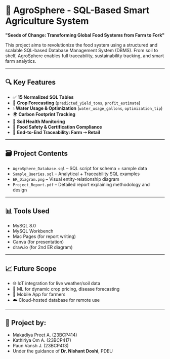# 🌱 AgroSphere - SQL-Based Smart Agriculture System

**"Seeds of Change: Transforming Global Food Systems from Farm to Fork"**

This project aims to revolutionize the food system using a structured and scalable SQL-based Database Management System (DBMS). From soil to shelf, AgroSphere enables full traceability, sustainability tracking, and smart farm analytics.

---

## 🔍 Key Features
- ✅ **15 Normalized SQL Tables**
- 🌾 **Crop Forecasting** (`predicted_yield_tons`, `profit_estimate`)
- 💧 **Water Usage & Optimization** (`water_usage_gallons`, `optimization_tip`)
- 🌍 **Carbon Footprint Tracking**
- 🧪 **Soil Health Monitoring**
- 🧾 **Food Safety & Certification Compliance**
- 🛒 **End-to-End Traceability: Farm ➝ Retail**

---

## 🗃️ Project Contents
- `AgroSphere_Database.sql` – SQL script for schema + sample data  
- `Sample_Queries.sql` – Analytical + Traceability SQL examples  
- `ER_Diagram.png` – Visual entity-relationship diagram  
- `Project_Report.pdf` – Detailed report explaining methodology and design

---

## 📊 Tools Used
- MySQL 8.0  
- MySQL Workbench  
- Mac Pages (for report writing)
- Canva (for presentation)
- draw.io (for 2nd ER diagram)

---

## 📈 Future Scope
- 🌐 IoT integration for live weather/soil data  
- 🤖 ML for dynamic crop pricing, disease forecasting  
- 📱 Mobile App for farmers  
- ☁️ Cloud-hosted database for remote use  

---

## 📎 Project by:
- Makadiya Preet A. (23BCP414)  
- Kathiriya Om A. (23BCP417)  
- Paun Vansh J. (23BCP413)  
- Under the guidance of **Dr. Nishant Doshi**, PDEU

